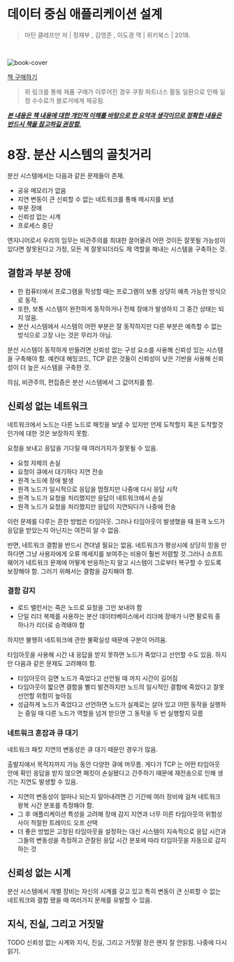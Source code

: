 # 데이터 중심 애플리케이션 설계

> 마틴 클레프만 저 | 정재부 , 김영준 , 이도경 역 | 위키북스 | 2018.

​	

![book-cover](https://user-images.githubusercontent.com/13076271/88173485-9b6f2a00-cc5d-11ea-8284-72ffb0f33174.jpg)

[책 구매하기](https://coupa.ng/bGCnLK)

>  위 링크를 통해 제품 구매가 이루어진 경우 쿠팡 파트너스 활동 일환으로 인해 일정 수수료가 블로거에게 제공됨.



***<u>본 내용은 책 내용에 대한 개인적 이해를 바탕으로 한 요약과 생각이므로 정확한 내용은 반드시 책을 참고하길 권장함.</u>***





# 8장. 분산 시스템의 골칫거리

분산 시스템에서는 다음과 같은 문제들이 존재.

- 공유 메모리가 없음
- 지연 변동이 큰 신뢰할 수 없는 네트워크를 통해 메시지를 보냄
- 부분 장애
- 신뢰성 없는 시계
- 프로세스 중단

엔지니어로서 우리의 임무는 비관주의를 최대한 끌어올려 어떤 것이든 잘못될 가능성이 있다면 잘못된다고 가정, 모든 게 잘못되더라도 제 역할을 해내는 시스템을 구축하는 것.

## 결함과 부분 장애

- 한 컴퓨터에서 프로그램을 작성할 때는 프로그램이 보통 상당히 예측 가능한 방식으로 동작.
- 또한, 보통 시스템이 완전하게 동작하거나 전체 장애가 발생하지 그 중간 상태는 되지 않음.
- 분산 시스템에서 시스템의 어떤 부분은 잘 동작하지만 다른 부분은 예측할 수 없는 방식으로 고장 나는 것은 무리가 아님.

분산 시스템이 동작하게 만들려면 신뢰성 없는 구성 요소를 사용해 신뢰성 있는 시스템을 구축해야 함. 예컨대 해밍코드, TCP 같은 것들이 신뢰성이 낮은 기반을 사용해 신뢰성이 더 높은 시스템을 구축한 것. 

의심, 비관주의, 편집증은 분산 시스템에서 그 값어치를 함.

## 신뢰성 없는 네트워크

네트워크에서 노드는 다른 노드로 패킷을 보낼 수 있지만 언제 도착할지 혹은 도착할것인가에 대한 것은 보장하지 못함.

요청을 보내고 응답을 기다릴 때 여러가지가 잘못될 수 있음.

- 요청 자체의 손실
- 요청이 큐에서 대기하다 지연 전송
- 원격 노드에 장애 발생
- 원격 노드가 일시적으로 응답을 멈췄지만 나중에 다시 응답 시작
- 원격 노드가 요청을 처리했지만 응답이 네트워크에서 손실
- 원격 노드가 요청을 처리했지만 응답이 지연되다가 나중에 전송

이런 문제를 다루는 흔한 방법은 타임아웃. 그러나 타임아웃이 발생했을 때 원격 노드가 응답을 받았는지 아닌지는 여전히 알 수 없음.

반면, 네트워크 결함을 반드시 견뎌낼 필요는 없음. 네트워크가 평상시에 상당히 믿을 만하다면 그냥 사용자에게 오류 메세지를 보여주는 비용이 훨씬 저렴할 것.그러나 소프트웨어가 네트워크 문제에 어떻게 반응하는지 알고 시스템이 그로부터 복구할 수 있도록 보장해야 함. 그러기 위해서는 결함을 감지해야 함.

### 결함 감지

- 로드 밸런서는 죽은 노드로 요청을 그만 보내야 함
- 단일 리더 복제를 사용하는 분산 데이터베이스에서 리더에 장애가 나면 팔로워 중 하나가 리더로 승격돼야 함

하지만 불행히 네트워크에 관한 불확실성 때문에 구분이 어려움.

타임아웃을 사용해 시간 내 응답을 받지 못하면 노드가 죽었다고 선언할 수도 있음. 하지만 다음과 같은 문제도 고려해야 함.

- 타임아웃이 길면 노드가 죽었다고 선언될 때 까지 시간이 길어짐
- 타임아웃이 짧으면 결함을 빨리 발견하지만 노드의 일시적인 결함에 죽었다고 잘못 선언할 위험이 높아짐
- 성급하게 노드가 죽었다고 선언하면 노드가 실제로는 살아 있고 어떤 동작을 실행하는 중일 때 다른 노드가 역할을 넘겨 받으면 그 동작을 두 번 실행할지 모름

### 네트워크 혼잡과 큐 대기

네트워크 패킷 지연의 변동성은 큐 대기 때문인 경우가 많음.

출발지에서 목적지까지 가능 동안 다양한 큐에 머무름. 게다가 TCP 는 어떤 타임아웃 안에 확인 응답을 받지 않으면 패킷이 손실됐다고 간주하기 때문에 재전송으로 인해 생기는 지연도 발생할 수 있음.

- 지연의 변동성이 얼마나 되는지 알아내려면 긴 기간에 여러 장비에 걸쳐 네트워크 왕복 시간 분포를 측정해야 함.
- 그 후 애플리케이션 특성을 고려해 장애 감지 지연과 너무 이른 타임아웃의 위험성 사이 적절한 트레이드 오프 선택
- 더 좋은 방법은 고정된 타임아웃을 설정하는 대신 시스템이 지속적으로 응답 시간과 그들의 변동성을 측정하고 관찰된 응답 시간 분포에 따라 타임아웃을 자동으로 감지하는 것

## 신뢰성 없는 시계

분산 시스템에서 개별 장비는 자신의 시계를 갖고 있고 특히 변동이 큰 신뢰할 수 없는 네트워크와 결합 됐을 때 여러가지 문제를 유발할 수 있음.

## 지식, 진실, 그리고 거짓말

TODO 신뢰성 없는 시계와 지식, 진실, 그리고 거짓말 장은 왠지 잘 안읽힘. 나중에 다시 읽기.
